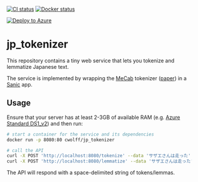 [![CI status](https://travis-ci.org/CatalystCode/jp_tokenizer.svg?branch=master)](https://travis-ci.org/CatalystCode/jp_tokenizer)
[![Docker status](https://img.shields.io/docker/pulls/cwolff/jp_tokenizer.svg)](https://hub.docker.com/r/cwolff/jp_tokenizer/)

[![Deploy to Azure](https://azuredeploy.net/deploybutton.svg)](https://azuredeploy.net/)

# jp_tokenizer #

This repository contains a tiny web service that lets you tokenize and lemmatize Japanese text.

The service is implemented by wrapping the [MeCab](http://taku910.github.io/mecab/) tokenizer
([paper](http://chasen.org/~taku/publications/emnlp2004-2.pdf)) in a
[Sanic](https://github.com/channelcat/sanic/) app.

## Usage ##

Ensure that your server has at least 2-3GB of available RAM (e.g. [Azure Standard DS1_v2](https://docs.microsoft.com/en-us/azure/virtual-machines/linux/sizes-general#dsv2-series)) and then run:

```bash
# start a container for the service and its dependencies
docker run -p 8080:80 cwolff/jp_tokenizer

# call the API
curl -X POST 'http://localhost:8080/tokenize' --data 'サザエさんは走った'
curl -X POST 'http://localhost:8080/lemmatize' --data 'サザエさんは走った'
```

The API will respond with a space-delimited string of tokens/lemmas.
